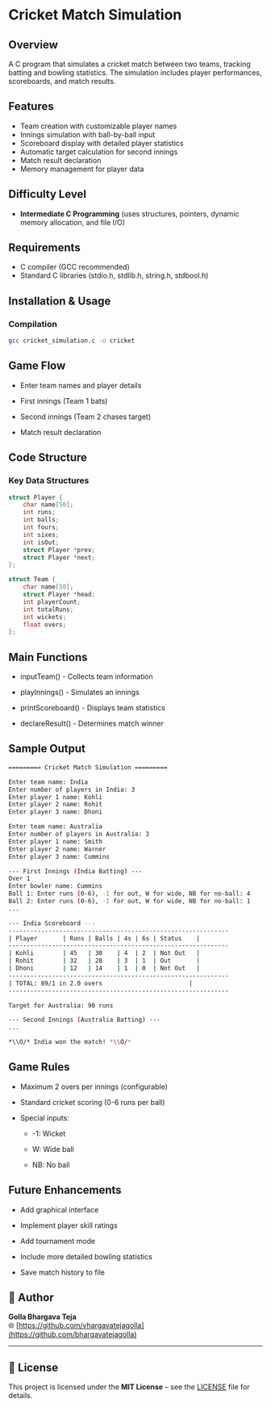 # Cricket Match Simulation

## Overview
A C program that simulates a cricket match between two teams, tracking batting and bowling statistics. The simulation includes player performances, scoreboards, and match results.

## Features
- Team creation with customizable player names
- Innings simulation with ball-by-ball input
- Scoreboard display with detailed player statistics
- Automatic target calculation for second innings
- Match result declaration
- Memory management for player data

## Difficulty Level
- **Intermediate C Programming** (uses structures, pointers, dynamic memory allocation, and file I/O)

## Requirements
- C compiler (GCC recommended)
- Standard C libraries (stdio.h, stdlib.h, string.h, stdbool.h)

## Installation & Usage

### Compilation
```bash
gcc cricket_simulation.c -o cricket
```
## Game Flow
- Enter team names and player details

- First innings (Team 1 bats)

- Second innings (Team 2 chases target)

- Match result declaration
## Code Structure
### Key Data Structures
``` c
struct Player {
    char name[50];
    int runs;
    int balls;
    int fours;
    int sixes;
    int isOut;
    struct Player *prev;
    struct Player *next;
};

struct Team {
    char name[50];
    struct Player *head;
    int playerCount;
    int totalRuns;
    int wickets;
    float overs;
};
```
## Main Functions
- inputTeam() - Collects team information

- playInnings() - Simulates an innings

- printScoreboard() - Displays team statistics

- declareResult() - Determines match winner
## Sample Output
  ```bash
  ========= Cricket Match Simulation =========

Enter team name: India
Enter number of players in India: 3
Enter player 1 name: Kohli
Enter player 2 name: Rohit
Enter player 3 name: Dhoni

Enter team name: Australia
Enter number of players in Australia: 3
Enter player 1 name: Smith
Enter player 2 name: Warner
Enter player 3 name: Cummins

--- First Innings (India Batting) ---
Over 1
Enter bowler name: Cummins
Ball 1: Enter runs (0-6), -1 for out, W for wide, NB for no-ball: 4
Ball 2: Enter runs (0-6), -1 for out, W for wide, NB for no-ball: 1
...

--- India Scoreboard ---
-------------------------------------------------------------
| Player       | Runs | Balls | 4s | 6s | Status    |
-------------------------------------------------------------
| Kohli        | 45   | 30    | 4  | 2  | Not Out   |
| Rohit        | 32   | 28    | 3  | 1  | Out       |
| Dhoni        | 12   | 14    | 1  | 0  | Not Out   |
-------------------------------------------------------------
| TOTAL: 89/1 in 2.0 overs                        |
-------------------------------------------------------------

Target for Australia: 90 runs

--- Second Innings (Australia Batting) ---
...

*\\O/* India won the match! *\\O/*
```
## Game Rules
- Maximum 2 overs per innings (configurable)

- Standard cricket scoring (0-6 runs per ball)

- Special inputs:

  - -1: Wicket

  - W: Wide ball

  - NB: No ball
## Future Enhancements   
- Add graphical interface

- Implement player skill ratings

- Add tournament mode

- Include more detailed bowling statistics

- Save match history to file



## 👤 Author

**Golla Bhargava Teja**  
🌐 [https://github.com/vhargavatejagolla](https://github.com/bhargavatejagolla)

---

## 📄 License

This project is licensed under the **MIT License** – see the [LICENSE](LICENSE) file for details.

